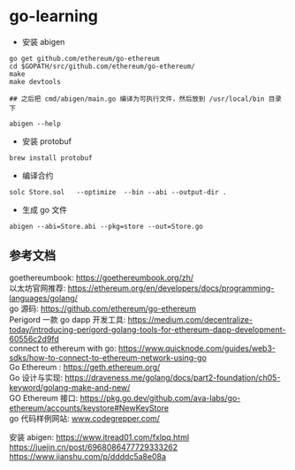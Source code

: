 # go-learning  
- 安装 abigen  
```shell
go get github.com/ethereum/go-ethereum
cd $GOPATH/src/github.com/ethereum/go-ethereum/
make
make devtools

## 之后把 cmd/abigen/main.go 编译为可执行文件，然后放到 /usr/local/bin 目录下

abigen --help
```

- 安装 protobuf  
```
brew install protobuf
```

- 编译合约  
```shell
solc Store.sol   --optimize  --bin --abi --output-dir .
```

- 生成 go 文件  
```shell
abigen --abi=Store.abi --pkg=store --out=Store.go
```

## 参考文档 
goethereumbook: https://goethereumbook.org/zh/  
以太坊官网推荐: https://ethereum.org/en/developers/docs/programming-languages/golang/  
go 源码: https://github.com/ethereum/go-ethereum  
Perigord 一款 go dapp 开发工具: https://medium.com/decentralize-today/introducing-perigord-golang-tools-for-ethereum-dapp-development-60556c2d9fd  
connect to ethereum with go: https://www.quicknode.com/guides/web3-sdks/how-to-connect-to-ethereum-network-using-go  
Go Ethereum : https://geth.ethereum.org/  
Go 设计与实现: https://draveness.me/golang/docs/part2-foundation/ch05-keyword/golang-make-and-new/  
GO Ethereum 接口: https://pkg.go.dev/github.com/ava-labs/go-ethereum/accounts/keystore#NewKeyStore  
go 代码样例网站: www.codegrepper.com/  

安装 abigen: 
https://www.itread01.com/fxlpq.html   
https://juejin.cn/post/6968086477729333262  
https://www.jianshu.com/p/ddddc5a8e08a  